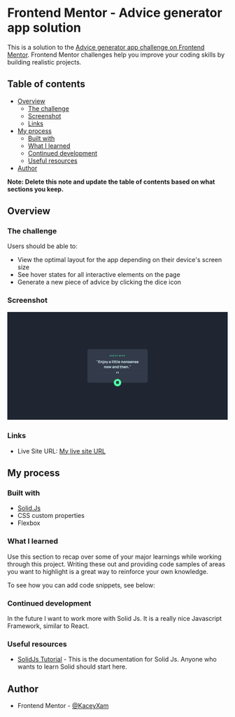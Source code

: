# Frontend Mentor - Advice generator app solution

This is a solution to the [Advice generator app challenge on Frontend Mentor](https://www.frontendmentor.io/challenges/advice-generator-app-QdUG-13db). Frontend Mentor challenges help you improve your coding skills by building realistic projects.

## Table of contents

- [Overview](#overview)
  - [The challenge](#the-challenge)
  - [Screenshot](#screenshot)
  - [Links](#links)
- [My process](#my-process)
  - [Built with](#built-with)
  - [What I learned](#what-i-learned)
  - [Continued development](#continued-development)
  - [Useful resources](#useful-resources)
- [Author](#author)

**Note: Delete this note and update the table of contents based on what sections you keep.**

## Overview

### The challenge

Users should be able to:

- View the optimal layout for the app depending on their device's screen size
- See hover states for all interactive elements on the page
- Generate a new piece of advice by clicking the dice icon

### Screenshot

![](./images/brave_lpe3trccnF.png)

### Links

- Live Site URL: [My live site URL](https://your-live-site-url.com)

## My process

### Built with

- [Solid.Js](solidjs.com)
- CSS custom properties
- Flexbox

### What I learned

Use this section to recap over some of your major learnings while working through this project. Writing these out and providing code samples of areas you want to highlight is a great way to reinforce your own knowledge.

To see how you can add code snippets, see below:

### Continued development

In the future I want to work more with Solid Js. It is a really nice Javascript Framework, similar to React.

### Useful resources

- [SolidJs Tutorial](https://www.solidjs.com/tutorial/introduction_basics) - This is the documentation for Solid Js. Anyone who wants to learn Solid should start here.

## Author

- Frontend Mentor - [@KaceyXam](https://www.frontendmentor.io/profile/KaceyXam)

